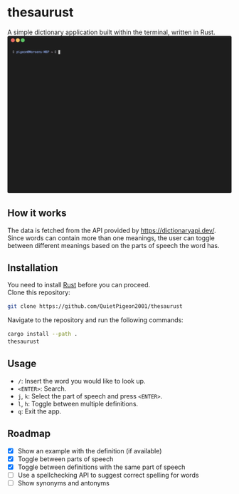 # thesaurust
A simple dictionary application built within the terminal, written in Rust. 
![Demo](docs/demo.gif)
## How it works
The data is fetched from the API provided by https://dictionaryapi.dev/. Since words can contain more than one meanings, the user can toggle between different meanings based on the parts of speech the word has.
## Installation
You need to install [Rust](https://www.rust-lang.org/tools/install) before you can proceed.
<br>
Clone this repository:
```zsh
git clone https://github.com/QuietPigeon2001/thesaurust
```
Navigate to the repository and run the following commands:
```zsh
cargo install --path .
thesaurust
```
## Usage
* `/`: Insert the word you would like to look up.
* `<ENTER>`: Search.
* `j`, `k`: Select the part of speech and press `<ENTER>`.
* `l`, `h`: Toggle between multiple definitions.
* `q`: Exit the app.
## Roadmap
- [x] Show an example with the definition (if available)
- [x] Toggle between parts of speech 
- [x] Toggle between definitions with the same part of speech
- [ ] Use a spellchecking API to suggest correct spelling for words
- [ ] Show synonyms and antonyms
